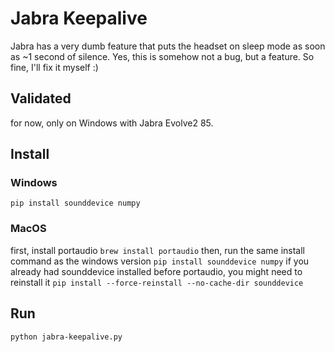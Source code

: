 # Jabra Keepalive

Jabra has a very dumb feature that puts the headset on sleep mode as soon as ~1 second of silence. 
Yes, this is somehow not a bug, but a feature. 
So fine, I'll fix it myself :)

## Validated
for now, only on Windows with Jabra Evolve2 85.

## Install
### Windows
`pip install sounddevice numpy`
### MacOS
first, install portaudio
`brew install portaudio`
then, run the same install command as the windows version
`pip install sounddevice numpy`
if you already had sounddevice installed before portaudio, you might need to reinstall it
`pip install --force-reinstall --no-cache-dir sounddevice`

## Run
`python jabra-keepalive.py`
